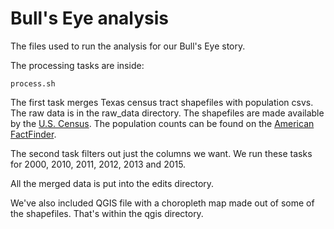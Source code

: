 # Bull's Eye analysis

The files used to run the analysis for our Bull's Eye story.

The processing tasks are inside:

```console
process.sh
```

The first task merges Texas census tract shapefiles with population csvs. The raw data is in the raw_data directory. The shapefiles are made available by the [U.S. Census](https://www.census.gov/cgi-bin/geo/shapefiles/index.php). The population counts can be found on the [American FactFinder](https://factfinder.census.gov/faces/nav/jsf/pages/index.xhtml).

The second task filters out just the columns we want. We run these tasks for 2000, 2010, 2011, 2012, 2013 and 2015.

All the merged data is put into the edits directory.

We've also included QGIS file with a choropleth map made out of some of the shapefiles. That's within the qgis directory.
